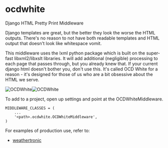 ocdwhite
========

Django HTML Pretty Print Middleware

Django templates are great, but the better they look the worse the HTML outputs. There's no reason to not have both readable templates and HTML output that doesn't look like whitespace vomit. 

This middleware uses the lxml python package which is built on the super-fast libxml2/libxslt libraries. It will add additional (negligible) processing to each page that passes through, but you already knew that. If your current django html doesn't bother you, don't use this. It's called OCD White for a reason - it's designed for those of us who are a bit obsessive about the HTML we serve.

![OCDWhite](http://i.imgur.com/IDlOXrr.png)![OCDWhite](http://i.imgur.com/IDlOXrr.png)

To add to a project, open up settings and point at the OCDWhiteMiddleware.

```
MIDDLEWARE_CLASSES = (
    ...
    '<path>.ocdwhite.OCDWhiteMiddleware',
)
```

For examples of production use, refer to:
 * [weathertronic](http://weathertronic.com)


